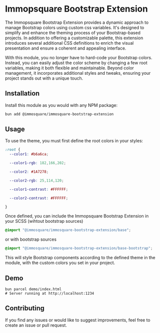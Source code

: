 # Immopsquare Bootstrap Extension

The Immopsquare Bootstrap Extension provides a dynamic approach to manage Bootstrap colors using custom css variables. It's designed to simplify and enhance the theming process of your Bootstrap-based projects. In addition to offering a customizable palette, this extension introduces several additional CSS definitions to enrich the visual presentation and ensure a coherent and appealing interface.

With this module, you no longer have to hard-code your Bootstrap colors. Instead, you can easily adjust the color scheme by changing a few root variables, making it both flexible and maintainable. Beyond color management, it incorporates additional styles and tweaks, ensuring your project stands out with a unique touch.


## Installation

Install this module as you would with any NPM package:

```bash
bun add @immosquare/immosquare-bootstrap-extension
```

## Usage

To use the theme, you must first define the root colors in your styles:

```css
:root {
  --color1: #b6a6ca;

  --color1-rgb: 182,166,202;

  --color2: #1A7278;

  --color2-rgb: 25,114,120;

  --color1-contrast: #FFFFFF;

  --color2-contrast: #FFFFFF;

}
```


Once defined, you can include the Immopsquare Bootstrap Extension in your SCSS (wihtout bootstrap sources)

```scss
@import "@immosquare/immosquare-bootstrap-extension/base";
```

or with bootstrap sources

```scss
@import "@immosquare/immosquare-bootstrap-extension/base-bootstrap";
```

This will style Bootstrap components according to the defined theme in the module, with the custom colors you set in your project.

## Demo
```
bun parcel demo/index.html
# Server running at http://localhost:1234
```



## Contributing

If you find any issues or would like to suggest improvements, feel free to create an issue or pull request.
